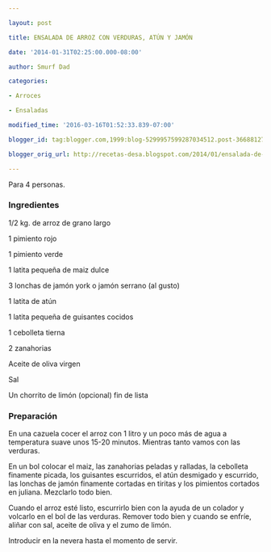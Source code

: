 ```yaml
---

layout: post

title: ENSALADA DE ARROZ CON VERDURAS, ATÚN Y JAMÓN

date: '2014-01-31T02:25:00.000-08:00'

author: Smurf Dad

categories:

- Arroces

- Ensaladas

modified_time: '2016-03-16T01:52:33.839-07:00'

blogger_id: tag:blogger.com,1999:blog-5299957599287034512.post-3668812764240106597

blogger_orig_url: http://recetas-desa.blogspot.com/2014/01/ensalada-de-arroz-con-verduras-atun-y.html

---
```


Para 4 personas.

<h3>Ingredientes</h3>

1/2 kg. de arroz de grano largo

1 pimiento rojo

1 pimiento verde

1 latita pequeña de maiz dulce

3 lonchas de jamón york o jamón serrano (al gusto)

1 latita de atún

1 latita pequeña de guisantes cocidos

1 cebolleta tierna

2 zanahorias

Aceite de oliva virgen

Sal

Un chorrito de limón (opcional) fin de lista

<h3>Preparación</h3>

En una cazuela cocer el arroz con 1 litro y un poco más de agua a temperatura suave unos 15-20 minutos. Mientras tanto vamos con las verduras.

En un bol colocar el maiz, las zanahorias peladas y ralladas, la cebolleta finamente picada, los guisantes escurridos, el atún desmigado y escurrido, las lonchas de jamón finamente cortadas en tiritas y los pimientos cortados en juliana. Mezclarlo todo bien.

Cuando el arroz esté listo, escurrirlo bien con la ayuda de un colador y volcarlo en el bol de las verduras. Remover todo bien y cuando se enfríe, aliñar con sal, aceite de oliva y el zumo de limón.

Introducir en la nevera hasta el momento de servir.

